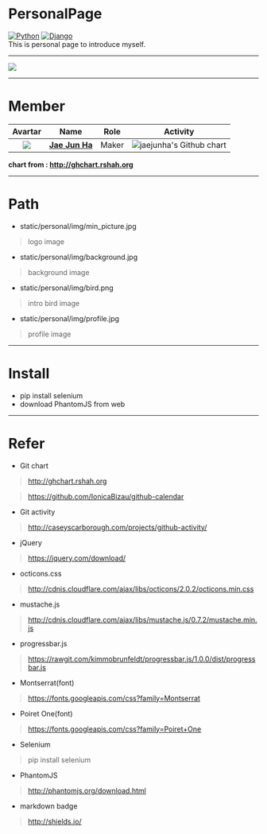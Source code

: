 # PersonalPage
[![Python](https://img.shields.io/badge/Python-v2.7-blue.svg)]() [![Django](https://img.shields.io/badge/Django-v1.11.5-blue.svg)]()<br>
This is personal page to introduce myself.


---
<img src="https://github.com/jaejunha/PersonalPage/blob/master/screenshot/20180104.png?raw=true">

---
# Member
| Avartar | Name | Role | Activity |
 |:--------:|:--------:|:--------:|:--------:|
 | <img src="https://avatars1.githubusercontent.com/u/7951335?v=4&s=100"> | <a href = "https://github.com/jaejunha"> **Jae Jun Ha** </a> | Maker | <img src="http://ghchart.rshah.org/jaejunha" alt="jaejunha's Github chart" /> |
 
 **chart from : http://ghchart.rshah.org**
 
---
# Path
- static/personal/img/min_picture.jpg
>logo image
- static/personal/img/background.jpg
>background image
- static/personal/img/bird.png
>intro bird image
- static/personal/img/profile.jpg
>profile image
---
# Install
- pip install selenium
- download PhantomJS from web
---
# Refer
- Git chart
>http://ghchart.rshah.org

>https://github.com/IonicaBizau/github-calendar
- Git activity
>http://caseyscarborough.com/projects/github-activity/
- jQuery
>https://jquery.com/download/
- octicons.css
>http://cdnjs.cloudflare.com/ajax/libs/octicons/2.0.2/octicons.min.css
- mustache.js
>http://cdnjs.cloudflare.com/ajax/libs/mustache.js/0.7.2/mustache.min.js
- progressbar.js
>https://rawgit.com/kimmobrunfeldt/progressbar.js/1.0.0/dist/progressbar.js
- Montserrat(font)
>https://fonts.googleapis.com/css?family=Montserrat
- Poiret One(font)
>https://fonts.googleapis.com/css?family=Poiret+One
- Selenium
>pip install selenium
- PhantomJS
>http://phantomjs.org/download.html
- markdown badge
>http://shields.io/
